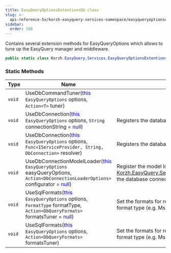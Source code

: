 ```yaml
---
title: EasyQueryOptionsExtentionsDb class
slug: >-
  api-reference-5x/korzh-easyquery-services-namespace/easyqueryoptionsextentionsdb-class
sidebar:
  order: 100
---
```


Contains several extension methods for EasyQueryOptions  which allows to tune up the EasyQuery manager and middleware.
```csharp
public static class Korzh.EasyQuery.Services.EasyQueryOptionsExtentionsDb

```

### Static Methods

| Type | Name | Description | 
| --- | --- | --- | 
| `void` | UseDbCommandTuner(<span style='color: blue'>this</span> `EasyQueryOptions` options, `Action<T>` tuner) |  | 
| `void` | UseDbConnection(<span style='color: blue'>this</span> `EasyQueryOptions` options, `String` connectionString = <span style='color: blue'>null</span>) | Registers the database connection resolver. | 
| `void` | UseDbConnection(<span style='color: blue'>this</span> `EasyQueryOptions` options, `Func<IServiceProvider, String, DbConnection>` resolver) | Registers the database connection resolver. | 
| `void` | UseDbConnectionModelLoader(<span style='color: blue'>this</span> `EasyQueryOptions` easyQueryOptions, `Action<DbConnectionLoaderOptions>` configurator = <span style='color: blue'>null</span>) | Register the model loader resolver which returns [Korzh.EasyQuery.Services.DbConnectionModelLoader](///////////////easyquery/docs/api-reference-5x/korzh-easyquery-services-namespace/dbconnectionmodelloader-class) the database connection model loader. | 
| `void` | UseSqlFormats(<span style='color: blue'>this</span> `EasyQueryOptions` options, `FormatType` formatType, `Action<DbQueryFormats>` formatsTuner = <span style='color: blue'>null</span>) | Set the formats for result SQL statements to some format type (e.g. MsSqlServer or MySQL) | 
| `void` | UseSqlFormats(<span style='color: blue'>this</span> `EasyQueryOptions` options, `Action<DbQueryFormats>` formatsTuner) | Set the formats for result SQL statements to some format type (e.g. MsSqlServer or MySQL) |
